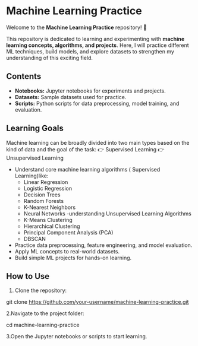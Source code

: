 # Machine Learning Practice

Welcome to the **Machine Learning Practice** repository! 🎉

This repository is dedicated to learning and experimenting with **machine learning concepts, algorithms, and projects**. Here, I will practice different ML techniques, build models, and explore datasets to strengthen my understanding of this exciting field.

## Contents

- **Notebooks:** Jupyter notebooks for experiments and projects.
- **Datasets:** Sample datasets used for practice.
- **Scripts:** Python scripts for data preprocessing, model training, and evaluation.

## Learning Goals

Machine learning can be broadly divided into two main types based on the kind of data and the goal of the task:
👉 Supervised Learning
👉 Unsupervised Learning

- Understand core machine learning algorithms ( Supervised Learning)like:
  - Linear Regression
  - Logistic Regression
  - Decision Trees
  - Random Forests
  - K-Nearest Neighbors
  - Neural Networks
-understanding Unsupervised Learning Algorithms
  - K-Means Clustering
  - Hierarchical Clustering
  - Principal Component Analysis (PCA)
  - DBSCAN
- Practice data preprocessing, feature engineering, and model evaluation.
- Apply ML concepts to real-world datasets.
- Build simple ML projects for hands-on learning.

## How to Use

1. Clone the repository:

git clone https://github.com/your-username/machine-learning-practice.git

2.Navigate to the project folder: 

cd machine-learning-practice

3.Open the Jupyter notebooks or scripts to start learning.
